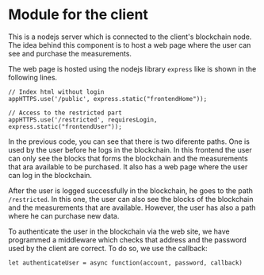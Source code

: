 # Module for the client
This is a nodejs server which is connected to the client's blockchain node. The idea behind this component is to host a web page where the user can see and purchase the measurements.

The web page is hosted using the nodejs library ```express``` like is shown in the following lines.

````
// Index html without login
appHTTPS.use('/public', express.static("frontendHome"));

// Access to the restricted part
appHTTPS.use('/restricted', requiresLogin,  express.static("frontendUser"));
````

In the previous code, you can see that there is two diferente paths. One is used by the user before he logs in the blockchain.  In this frontend the user can only see the blocks that forms the blockchain and the measurements that ara available to be purchased. It also has a web page where the user can log in the blockchain.

After the user is logged successfully in the blockchain, he goes to the path ````/restricted````. In this one, the user can also see the blocks of the blockchain and the measurements that are available. However, the user has also a path where he can purchase new data.

To authenticate the user in the blockchain via the web site, we have programmed a middleware which checks that address and the password used by the client are correct. To do so, we use the callback:
````
let authenticateUser = async function(account, password, callback)
````

